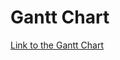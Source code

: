 # Gantt Chart
[Link to the Gantt Chart](https://livecsupomona-my.sharepoint.com/:x:/g/personal/joellee_cpp_edu/EYY7zOcV9nlGmuD42xymb0UBHRLPghRA0884kuA7PkkOKA?e=eFjNcM)
